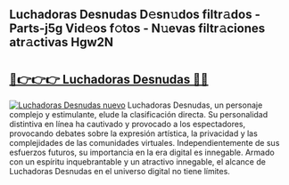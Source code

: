## Luchadoras Desnudas D𝚎sn𝚞dos filtr𝚊dos - Parts-j5g Vid𝚎os f𝚘tos - N𝚞evas filtr𝚊ciones atr𝚊ctivas Hgw2N

# <h2><a href="http://mb0ue4.tromn.icu/?c=Luchadoras+Desnudas">🔗👉👉👉 Luchadoras Desnudas 🔗🔗</a></h2>

[![Luchadoras Desnudas nuevo](https://i.imgur.com/pEAQMta.gif)](http://mb0ue4.tromn.icu/?c=Luchadoras+Desnudas)
Luchadoras Desnudas, un personaje complejo y estimulante, elude la clasificación directa. Su personalidad distintiva en línea ha cautivado y provocado a los espectadores, provocando debates sobre la expresión artística, la privacidad y las complejidades de las comunidades virtuales. Independientemente de sus esfuerzos futuros, su importancia en la era digital es innegable. Armado con un espíritu inquebrantable y un atractivo innegable, el alcance de Luchadoras Desnudas en el universo digital no tiene límites.
